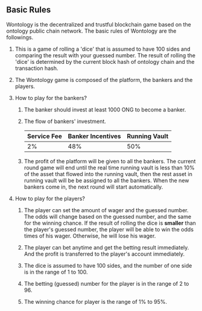## Basic Rules

Wontology is the decentralized and trustful blockchain game based on the ontology public chain network. The basic rules of Wontology are the followings.

1. This is a game of rolling a 'dice' that is assumed to have 100 sides and comparing the result with your guessed number.
   The result of rolling the 'dice' is determined by the current block hash of ontology chain and the transaction hash.

2. The Wontology game is composed of the platform, the bankers and the players.

3. How to play for the bankers?

   1. The banker should invest at least 1000 ONG to become a banker.

   2. The flow of bankers' investment.

      | Service Fee | Banker Incentives  | Running Vault |
      | -------- | -------- | ------ |
      | 2%       | 48%      | 50%    |

   3. The profit of the platform will be given to all the bankers. The current round game will end until the real time running vault 
      is less than 10% of the asset that flowed into the running vault, then the rest asset in running vault will be be assigned to all the bankers.
      When the new bankers come in, the next round will start automatically.


4. How to play for the players?

   1. The player can set the amount of wager and the guessed number. The odds will change based on the guessed number, and the same for the winning chance.
      If the result of rolling the dice is **smaller** than the player's guessed number, the player will be able to win the odds times of his wager. Otherwise, he will lose his wager.

   2. The player can bet anytime and get the betting result immediately. And the profit is transferred to the player's account immediately.

   3. The dice is assumed to have 100 sides, and the number of one side is in the range of 1 to 100.

   4. The betting (guessed) number for the player is in the range of 2 to 96.

   5. The winning chance for player is the range of 1% to 95%.
<!-- 
   6. 赔率满足如下公式，赔率 x 中奖概率 = 0.98（约），赔率取小数点后三位，向下取整。回报金额从庄家游戏运营池获得。

      | 中奖补偿 | 运营成本 | 庄家激励 |
      | -------- | -------- | -------- |
      | 98%      | 1%       | 1%       | -->


